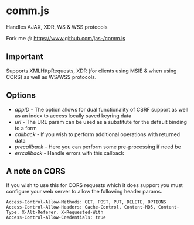 # comm.js #

Handles AJAX, XDR, WS & WSS protocols

Fork me @ https://www.github.com/jas-/comm.js

## Important ##
Supports XMLHttpRequests, XDR (for clients using MSIE & when using CORS) as well as WS/WSS protocols.

## Options ##
* _appID_ - The option allows for dual functionality of CSRF support as well as an index to access locally saved keyring data
* _url_ - The URL param can be used as a substitute for the default binding to a form
* _callback_ - If you wish to perform additional operations with returned data
* _precallback_ - Here you can perform some pre-processing if need be
* _errcallback_ - Handle errors with this callback

## A note on CORS ##
If you wish to use this for CORS requests which it does support you must configure your web server to allow the following header params.
```
Access-Control-Allow-Methods: GET, POST, PUT, DELETE, OPTIONS
Access-Control-Allow-Headers: Cache-Control, Content-MD5, Content-Type, X-Alt-Referer, X-Requested-With
Access-Control-Allow-Credentials: true
```
